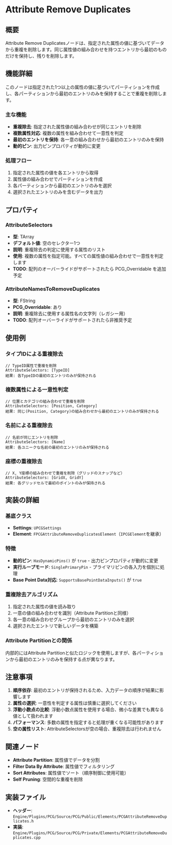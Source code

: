 # Attribute Remove Duplicates

## 概要
Attribute Remove Duplicatesノードは、指定された属性の値に基づいてデータから重複を削除します。同じ属性値の組み合わせを持つエントリから最初のものだけを保持し、残りを削除します。

## 機能詳細
このノードは指定された1つ以上の属性の値に基づいてパーティションを作成し、各パーティションから最初のエントリのみを保持することで重複を削除します。

### 主な機能
- **重複除去**: 指定された属性値の組み合わせが同じエントリを削除
- **複数属性対応**: 複数の属性を組み合わせて一意性を判定
- **最初のエントリを保持**: 各一意の組み合わせから最初のエントリのみを保持
- **動的ピン**: 出力ピンプロパティが動的に変更

### 処理フロー
1. 指定された属性の値を各エントリから取得
2. 属性値の組み合わせでパーティションを作成
3. 各パーティションから最初のエントリのみを選択
4. 選択されたエントリのみを含むデータを出力

## プロパティ

### AttributeSelectors
- **型**: TArray<FPCGAttributePropertyInputSelector>
- **デフォルト値**: 空のセレクター1つ
- **説明**: 重複除去の判定に使用する属性のリスト
- **使用**: 複数の属性を指定可能。すべての属性値の組み合わせで一意性を判定します
- **TODO**: 配列のオーバーライドがサポートされたら PCG_Overridable を追加予定

### AttributeNamesToRemoveDuplicates
- **型**: FString
- **PCG_Overridable**: あり
- **説明**: 重複除去に使用する属性名の文字列（レガシー用）
- **TODO**: 配列オーバーライドがサポートされたら非推奨予定

## 使用例

### タイプIDによる重複除去
```
// TypeID属性で重複を削除
AttributeSelectors: [TypeID]
結果: 各TypeIDの最初のエントリのみが保持される
```

### 複数属性による一意性判定
```
// 位置とカテゴリの組み合わせで重複を削除
AttributeSelectors: [Position, Category]
結果: 同じ(Position, Category)の組み合わせから最初のエントリのみが保持される
```

### 名前による重複除去
```
// 名前が同じエントリを削除
AttributeSelectors: [Name]
結果: 各ユニークな名前の最初のエントリのみが保持される
```

### 座標の重複除去
```
// X, Y座標の組み合わせで重複を削除（グリッドのスナップなど）
AttributeSelectors: [GridX, GridY]
結果: 各グリッドセルで最初のポイントのみが保持される
```

## 実装の詳細

### 基底クラス
- **Settings**: `UPCGSettings`
- **Element**: `FPCGAttributeRemoveDuplicatesElement`（`IPCGElement`を継承）

### 特徴
- **動的ピン**: `HasDynamicPins()` が `true` - 出力ピンプロパティが動的に変更
- **実行ループモード**: `SinglePrimaryPin` - プライマリピンの各入力を個別に処理
- **Base Point Data対応**: `SupportsBasePointDataInputs()` が `true`

### 重複除去アルゴリズム
1. 指定された属性の値を読み取り
2. 一意の値の組み合わせを識別（Attribute Partitionと同様）
3. 各一意の組み合わせグループから最初のエントリのみを選択
4. 選択されたエントリで新しいデータを構築

### Attribute Partitionとの関係
内部的にはAttribute Partitionと似たロジックを使用しますが、各パーティションから最初のエントリのみを保持する点が異なります。

## 注意事項

1. **順序依存**: 最初のエントリが保持されるため、入力データの順序が結果に影響します
2. **属性の選択**: 一意性を判定する属性は慎重に選択してください
3. **浮動小数点の比較**: 浮動小数点属性を使用する場合、微小な差異でも異なる値として扱われます
4. **パフォーマンス**: 多数の属性を指定すると処理が重くなる可能性があります
5. **空の属性リスト**: AttributeSelectorsが空の場合、重複除去は行われません

## 関連ノード
- **Attribute Partition**: 属性値でデータを分割
- **Filter Data By Attribute**: 属性値でフィルタリング
- **Sort Attributes**: 属性値でソート（順序制御に使用可能）
- **Self Pruning**: 空間的な重複を削除

## 実装ファイル
- **ヘッダー**: `Engine/Plugins/PCG/Source/PCG/Public/Elements/PCGAttributeRemoveDuplicates.h`
- **実装**: `Engine/Plugins/PCG/Source/PCG/Private/Elements/PCGAttributeRemoveDuplicates.cpp`
